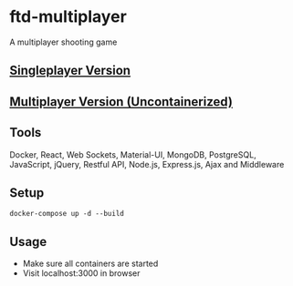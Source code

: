 # ftd-multiplayer
A multiplayer shooting game 

## [Singleplayer Version](https://github.com/hanxianxuhuang/ftd-singleplayer)
## [Multiplayer Version (Uncontainerized)](https://github.com/hanxianxuhuang/ftd-multiplayer)

## Tools
Docker, React, Web Sockets, Material-UI, MongoDB, PostgreSQL, JavaScript, jQuery, Restful API, Node.js, Express.js, Ajax and Middleware

## Setup
```
docker-compose up -d --build
```

## Usage
- Make sure all containers are started
- Visit localhost:3000 in browser

